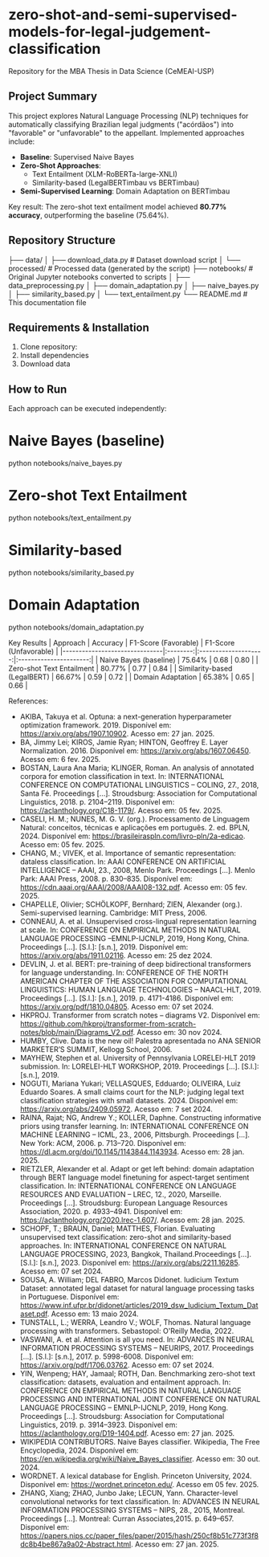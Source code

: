 # zero-shot-and-semi-supervised-models-for-legal-judgement-classification

Repository for the MBA Thesis in Data Science (CeMEAI-USP)

## Project Summary
This project explores Natural Language Processing (NLP) techniques for automatically classifying Brazilian legal judgments ("acórdãos") into "favorable" or "unfavorable" to the appellant. Implemented approaches include:

- **Baseline**: Supervised Naive Bayes
- **Zero-Shot Approaches**:
  - Text Entailment (XLM-RoBERTa-large-XNLI)
  - Similarity-based (LegalBERTimbau vs BERTimbau)
- **Semi-Supervised Learning**: Domain Adaptation on BERTimbau

Key result: The zero-shot text entailment model achieved **80.77% accuracy**, outperforming the baseline (75.64%).

## Repository Structure
├── data/
│ ├── download_data.py # Dataset download script
│ └── processed/ # Processed data (generated by the script)
├── notebooks/ # Original Jupyter notebooks converted to scripts
│ ├── data_preprocessing.py
│ ├── domain_adaptation.py
│ ├── naive_bayes.py
│ ├── similarity_based.py
│ └── text_entailment.py
└── README.md # This documentation file

## Requirements & Installation
1. Clone repository:
2. Install dependencies
3. Download data

## How to Run

Each approach can be executed independently:

# Naive Bayes (baseline)
python notebooks/naive_bayes.py

# Zero-shot Text Entailment
python notebooks/text_entailment.py

# Similarity-based
python notebooks/similarity_based.py

# Domain Adaptation
python notebooks/domain_adaptation.py

Key Results
| Approach                      | Accuracy | F1-Score (Favorable) | F1-Score (Unfavorable) |
|-------------------------------|:--------:|:--------------------:|:----------------------:|
| Naive Bayes (baseline)        | 75.64%   | 0.68                 | 0.80                   |
| Zero-shot Text Entailment     | 80.77%   | 0.77                 | 0.84                   |
| Similarity-based (LegalBERT)  | 66.67%   | 0.59                 | 0.72                   |
| Domain Adaptation             | 65.38%   | 0.65                 | 0.66                   |

References:
- AKIBA, Takuya et al. Optuna: a next-generation hyperparameter optimization framework. 2019. Disponível em: https://arxiv.org/abs/1907.10902. Acesso em: 27 jan. 2025.
- BA, Jimmy Lei; KIROS, Jamie Ryan; HINTON, Geoffrey E. Layer Normalization. 2016. Disponível em: https://arxiv.org/abs/1607.06450. Acesso em: 6 fev. 2025.
- BOSTAN, Laura Ana Maria; KLINGER, Roman. An analysis of annotated corpora for emotion classification in text. In: INTERNATIONAL CONFERENCE ON COMPUTATIONAL LINGUISTICS – COLING, 27., 2018, Santa Fé. Proceedings […]. Stroudsburg: Association for Computational Linguistics, 2018. p. 2104–2119. Disponível em: https://aclanthology.org/C18-1179/. Acesso em: 05 fev. 2025.
- CASELI, H. M.; NUNES, M. G. V. (org.). Processamento de Linguagem Natural: conceitos, técnicas e aplicações em português. 2. ed. BPLN, 2024. Disponível em: https://brasileiraspln.com/livro-pln/2a-edicao. Acesso em: 05 fev. 2025.
- CHANG, M.; VIVEK, et al. Importance of semantic representation: dataless classification. In: AAAI CONFERENCE ON ARTIFICIAL INTELLIGENCE – AAAI, 23., 2008, Menlo Park. Proceedings [...]. Menlo Park: AAAI Press, 2008. p. 830–835. Disponível em: https://cdn.aaai.org/AAAI/2008/AAAI08-132.pdf. Acesso em: 05 fev. 2025.
- CHAPELLE, Olivier; SCHÖLKOPF, Bernhard; ZIEN, Alexander (org.). Semi-supervised learning. Cambridge: MIT Press, 2006.
- CONNEAU, A. et al. Unsupervised cross-lingual representation learning at scale. In: CONFERENCE ON EMPIRICAL METHODS IN NATURAL LANGUAGE PROCESSING –EMNLP-IJCNLP, 2019, Hong Kong, China. Proceedings [...]. [S.l.]: [s.n.], 2019. Disponível em: https://arxiv.org/abs/1911.02116. Acesso em: 25 dez 2024.
- DEVLIN, J. et al. BERT: pre-training of deep bidirectional transformers for language understanding. In: CONFERENCE OF THE NORTH AMERICAN CHAPTER OF THE ASSOCIATION FOR COMPUTATIONAL LINGUISTICS: HUMAN LANGUAGE TECHNOLOGIES – NAACL-HLT, 2019. Proceedings [...]. [S.l.]: [s.n.], 2019. p. 4171-4186. Disponível em: https://arxiv.org/pdf/1810.04805. Acesso em: 07 set 2024.
- HKPROJ. Transformer from scratch notes – diagrams V2. Disponível em: https://github.com/hkproj/transformer-from-scratch-notes/blob/main/Diagrams_V2.pdf. Acesso em: 30 nov 2024.
- HUMBY, Clive. Data is the new oil! Palestra apresentada no ANA SENIOR MARKETER’S SUMMIT, Kellogg School, 2006.
- MAYHEW, Stephen et al. University of Pennsylvania LORELEI-HLT 2019 submission. In: LORELEI-HLT WORKSHOP, 2019. Proceedings [...]. [S.l.]: [s.n.], 2019.
- NOGUTI, Mariana Yukari; VELLASQUES, Edduardo; OLIVEIRA, Luiz Eduardo Soares. A small claims court for the NLP: judging legal text classification strategies with small datasets. 2024. Disponível em: https://arxiv.org/abs/2409.05972. Acesso em: 7 set 2024.
- RAINA, Rajat; NG, Andrew Y.; KOLLER, Daphne. Constructing informative priors using transfer learning. In: INTERNATIONAL CONFERENCE ON MACHINE LEARNING – ICML, 23., 2006, Pittsburgh. Proceedings [...]. New York: ACM, 2006. p. 713–720. Disponível em: https://dl.acm.org/doi/10.1145/1143844.1143934. Acesso em: 28 jan. 2025.
- RIETZLER, Alexander et al. Adapt or get left behind: domain adaptation through BERT language model finetuning for aspect-target sentiment classification. In: INTERNATIONAL CONFERENCE ON LANGUAGE RESOURCES AND EVALUATION – LREC, 12., 2020, Marseille. Proceedings [...]. Stroudsburg: European Language Resources Association, 2020. p. 4933–4941. Disponível em: https://aclanthology.org/2020.lrec-1.607/. Acesso em: 28 jan. 2025.
- SCHOPF, T.; BRAUN, Daniel; MATTHES, Florian. Evaluating unsupervised text classification: zero-shot and similarity-based approaches. In: INTERNATIONAL CONFERENCE ON NATURAL LANGUAGE PROCESSING, 2023, Bangkok, Thailand.Proceedings [...]. [S.l.]: [s.n.], 2023. Disponível em: https://arxiv.org/abs/2211.16285. Acesso em: 07 set 2024.
- SOUSA, A. William; DEL FABRO, Marcos Didonet. Iudicium Textum Dataset: annotated legal dataset for natural language processing tasks in Portuguese. Disponível em: https://www.inf.ufpr.br/didonet/articles/2019_dsw_Iudicium_Textum_Dataset.pdf. Acesso em: 13 maio 2024.
- TUNSTALL, L.; WERRA, Leandro V.; WOLF, Thomas. Natural language processing with transformers. Sebastopol: O'Reilly Media, 2022.
- VASWANI, A. et al. Attention is all you need. In: ADVANCES IN NEURAL INFORMATION PROCESSING SYSTEMS – NEURIPS, 2017. Proceedings [...]. [S.l.]: [s.n.], 2017. p. 5998-6008. Disponível em: https://arxiv.org/pdf/1706.03762. Acesso em: 07 set 2024.
- YIN, Wenpeng; HAY, Jamaal; ROTH, Dan. Benchmarking zero-shot text classification: datasets, evaluation and entailment approach. In: CONFERENCE ON EMPIRICAL METHODS IN NATURAL LANGUAGE PROCESSING AND INTERNATIONAL JOINT CONFERENCE ON NATURAL LANGUAGE PROCESSING – EMNLP-IJCNLP, 2019, Hong Kong. Proceedings [...]. Stroudsburg: Association for Computational Linguistics, 2019. p. 3914–3923. Disponível em: https://aclanthology.org/D19-1404.pdf. Acesso em: 27 jan. 2025.
- WIKIPEDIA CONTRIBUTORS. Naive Bayes classifier. Wikipedia, The Free Encyclopedia, 2024. Disponível em: https://en.wikipedia.org/wiki/Naive_Bayes_classifier. Acesso em: 30 out. 2024.
- WORDNET. A lexical database for English. Princeton University, 2024. Disponível em: https://wordnet.princeton.edu/. Acesso em 05 fev. 2025.
- ZHANG, Xiang; ZHAO, Junbo Jake; LECUN, Yann. Character-level convolutional networks for text classification. In: ADVANCES IN NEURAL INFORMATION PROCESSING SYSTEMS – NIPS, 28., 2015, Montreal. Proceedings [...]. Montreal: Curran Associates,2015. p. 649–657. Disponível em: https://papers.nips.cc/paper_files/paper/2015/hash/250cf8b51c773f3f8dc8b4be867a9a02-Abstract.html. Acesso em: 27 jan. 2025.
